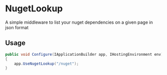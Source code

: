 # NugetLookup
A simple middleware to list your nuget dependencies on a given page in json format

## Usage
```csharp
public void Configure(IApplicationBuilder app, IHostingEnvironment env)
{
	app.UseNugetLookup("/nuget");
}
```